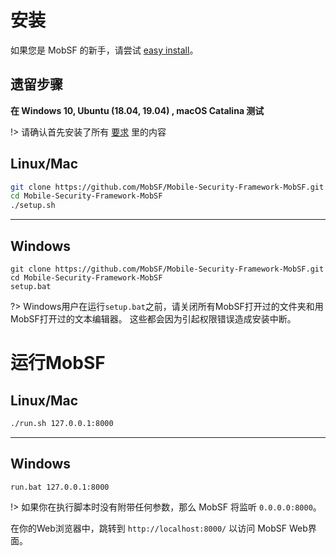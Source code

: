 
# 安装

如果您是 MobSF 的新手，请尝试 [easy install](/zh-cn/mobsf_docker.md)。


## 遗留步骤


**在 Windows 10, Ubuntu (18.04, 19.04) , macOS Catalina 测试**

!> 请确认首先安装了所有 [要求](requirements.md) 里的内容


## Linux/Mac
```bash
git clone https://github.com/MobSF/Mobile-Security-Framework-MobSF.git
cd Mobile-Security-Framework-MobSF
./setup.sh
```
***

## Windows
```batch
git clone https://github.com/MobSF/Mobile-Security-Framework-MobSF.git
cd Mobile-Security-Framework-MobSF
setup.bat
```

?> Windows用户在运行`setup.bat`之前，请关闭所有MobSF打开过的文件夹和用MobSF打开过的文本编辑器。 这些都会因为引起权限错误造成安装中断。


# 运行MobSF

## Linux/Mac

```bash
./run.sh 127.0.0.1:8000
```

***

## Windows

```batch
run.bat 127.0.0.1:8000
```

!> 如果你在执行脚本时没有附带任何参数，那么 MobSF 将监听 `0.0.0.0:8000`。

在你的Web浏览器中，跳转到 `http://localhost:8000/` 以访问 MobSF Web界面。


